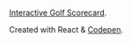 

[Interactive Golf Scorecard](https://doyler123.github.io/GolfScorecard/).

Created with React & [Codepen](https://codepen.io/jonathan-doyle/pen/xxwrxON).
